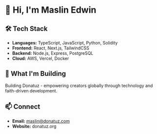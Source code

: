 # 👋 Hi, I'm Maslin Edwin

## 🛠️ Tech Stack
- **Languages:** TypeScript, JavaScript, Python, Solidity
- **Frontend:** React, Next.js, TailwindCSS
- **Backend:** Node.js, Express, PostgreSQL
- **Cloud:** AWS, Vercel, Docker

## 🎯 What I'm Building
Building Donatuz - empowering creators globally through technology and faith-driven development.

## 📫 Connect
- **Email:** maslin@donatuz.com
- **Website:** donatuz.org
